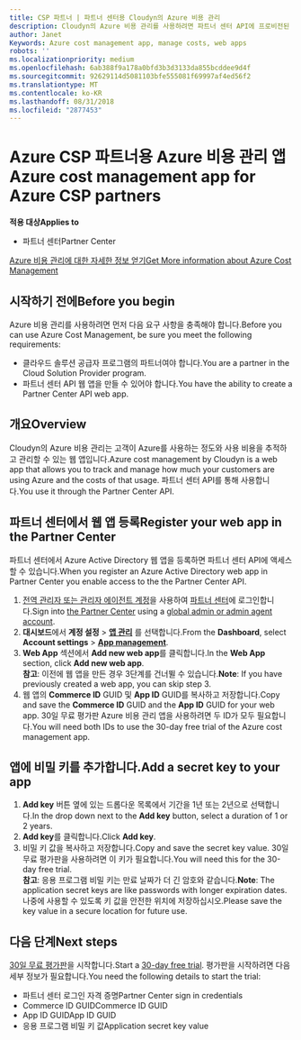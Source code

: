```yaml
---
title: CSP 파트너 | 파트너 센터용 Cloudyn의 Azure 비용 관리
description: Cloudyn의 Azure 비용 관리를 사용하려면 파트너 센터 API에 프로비전된 액세스가 필요합니다.
author: Janet
Keywords: Azure cost management app, manage costs, web apps
robots: ''
ms.localizationpriority: medium
ms.openlocfilehash: 6ab388f9a178a0bfd3b3d3133da855bcddee9d4f
ms.sourcegitcommit: 92629114d5081103bfe555081f69997af4ed56f2
ms.translationtype: MT
ms.contentlocale: ko-KR
ms.lasthandoff: 08/31/2018
ms.locfileid: "2877453"
---
```

# <a name="azure-cost-management-app-for-azure-csp-partners"></a><span data-ttu-id="b5a9c-103">Azure CSP 파트너용 Azure 비용 관리 앱</span><span class="sxs-lookup"><span data-stu-id="b5a9c-103">Azure cost management app for Azure CSP partners</span></span>  

**<span data-ttu-id="b5a9c-104">적용 대상</span><span class="sxs-lookup"><span data-stu-id="b5a9c-104">Applies to</span></span>**

-  <span data-ttu-id="b5a9c-105">파트너 센터</span><span class="sxs-lookup"><span data-stu-id="b5a9c-105">Partner Center</span></span>

[<span data-ttu-id="b5a9c-106">Azure 비용 관리에 대한 자세한 정보 얻기</span><span class="sxs-lookup"><span data-stu-id="b5a9c-106">Get More information about Azure Cost Management</span></span>](https://go.microsoft.com/fwlink/p/?linkid=857893)

## <a name="before-you-begin"></a><span data-ttu-id="b5a9c-107">시작하기 전에</span><span class="sxs-lookup"><span data-stu-id="b5a9c-107">Before you begin</span></span>
<span data-ttu-id="b5a9c-108">Azure 비용 관리를 사용하려면 먼저 다음 요구 사항을 충족해야 합니다.</span><span class="sxs-lookup"><span data-stu-id="b5a9c-108">Before you can use Azure Cost Management, be sure you meet the following requirements:</span></span>

- <span data-ttu-id="b5a9c-109">클라우드 솔루션 공급자 프로그램의 파트너여야 합니다.</span><span class="sxs-lookup"><span data-stu-id="b5a9c-109">You are a partner in the Cloud Solution Provider program.</span></span>
- <span data-ttu-id="b5a9c-110">파트너 센터 API 웹 앱을 만들 수 있어야 합니다.</span><span class="sxs-lookup"><span data-stu-id="b5a9c-110">You have the ability to create a Partner Center API web app.</span></span>

## <a name="overview"></a><span data-ttu-id="b5a9c-111">개요</span><span class="sxs-lookup"><span data-stu-id="b5a9c-111">Overview</span></span>

<span data-ttu-id="b5a9c-112">Cloudyn의 Azure 비용 관리는 고객이 Azure를 사용하는 정도와 사용 비용을 추적하고 관리할 수 있는 웹 앱입니다.</span><span class="sxs-lookup"><span data-stu-id="b5a9c-112">Azure cost management by Cloudyn is a web app that allows you to track and manage how much your customers are using Azure and the costs of that usage.</span></span> <span data-ttu-id="b5a9c-113">파트너 센터 API를 통해 사용합니다.</span><span class="sxs-lookup"><span data-stu-id="b5a9c-113">You use it through the Partner Center API.</span></span>

## <a name="register-your-web-app-in-the-partner-center"></a><span data-ttu-id="b5a9c-114">파트너 센터에서 웹 앱 등록</span><span class="sxs-lookup"><span data-stu-id="b5a9c-114">Register your web app in the Partner Center</span></span>
<span data-ttu-id="b5a9c-115">파트너 센터에서 Azure Active Directory 웹 앱을 등록하면 파트너 센터 API에 액세스할 수 있습니다.</span><span class="sxs-lookup"><span data-stu-id="b5a9c-115">When you register an Azure Active Directory web app in Partner Center you enable access to the the Partner Center API.</span></span> 
1.  <span data-ttu-id="b5a9c-116">[전역 관리자 또는 관리자 에이전트 계정](create-user-accounts-and-set-permissions.md)을 사용하여 [파트너 센터](https://partnercenter.microsoft.com/en-us/pcv/dashboard/overview)에 로그인합니다.</span><span class="sxs-lookup"><span data-stu-id="b5a9c-116">Sign into [the Partner Center](https://partnercenter.microsoft.com/en-us/pcv/dashboard/overview) using a [global admin or admin agent account](create-user-accounts-and-set-permissions.md).</span></span>
2.  <span data-ttu-id="b5a9c-117">**대시보드**에서 **계정 설정** &gt; **[앱 관리](https://partnercenter.microsoft.com/en-us/pcv/apiintegration/appmanagement)** 를 선택합니다.</span><span class="sxs-lookup"><span data-stu-id="b5a9c-117">From the **Dashboard**, select **Account settings** &gt; **[App management](https://partnercenter.microsoft.com/en-us/pcv/apiintegration/appmanagement)**.</span></span>
3.  <span data-ttu-id="b5a9c-118">**Web App** 섹션에서 **Add new web app**를 클릭합니다.</span><span class="sxs-lookup"><span data-stu-id="b5a9c-118">In the **Web App** section, click **Add new web app**.</span></span>
<br> <span data-ttu-id="b5a9c-119">**참고**: 이전에 웹 앱을 만든 경우 3단계를 건너뛸 수 있습니다.</span><span class="sxs-lookup"><span data-stu-id="b5a9c-119">**Note**: If you have previously created a web app, you can skip step 3.</span></span>
4.  <span data-ttu-id="b5a9c-120">웹 앱의 **Commerce ID** GUID 및 **App ID** GUID를 복사하고 저장합니다.</span><span class="sxs-lookup"><span data-stu-id="b5a9c-120">Copy and save the **Commerce ID** GUID and the **App ID** GUID for your web app.</span></span> <span data-ttu-id="b5a9c-121">30일 무료 평가판 Azure 비용 관리 앱을 사용하려면 두 ID가 모두 필요합니다.</span><span class="sxs-lookup"><span data-stu-id="b5a9c-121">You will need both IDs to use the 30-day free trial of the Azure cost management app.</span></span>

## <a name="add-a-secret-key-to-your-app"></a><span data-ttu-id="b5a9c-122">앱에 비밀 키를 추가합니다.</span><span class="sxs-lookup"><span data-stu-id="b5a9c-122">Add a secret key to your app</span></span>
1.  <span data-ttu-id="b5a9c-123">**Add key** 버튼 옆에 있는 드롭다운 목록에서 기간을 1년 또는 2년으로 선택합니다.</span><span class="sxs-lookup"><span data-stu-id="b5a9c-123">In the drop down next to the **Add key** button, select a duration of 1 or 2 years.</span></span>
2.  <span data-ttu-id="b5a9c-124">**Add key**를 클릭합니다.</span><span class="sxs-lookup"><span data-stu-id="b5a9c-124">Click **Add key**.</span></span> 
3.  <span data-ttu-id="b5a9c-125">비밀 키 값을 복사하고 저장합니다.</span><span class="sxs-lookup"><span data-stu-id="b5a9c-125">Copy and save the secret key value.</span></span> <span data-ttu-id="b5a9c-126">30일 무료 평가판을 사용하려면 이 키가 필요합니다.</span><span class="sxs-lookup"><span data-stu-id="b5a9c-126">You will need this for the 30-day free trial.</span></span>
<br><span data-ttu-id="b5a9c-127">**참고**: 응용 프로그램 비밀 키는 만료 날짜가 더 긴 암호와 같습니다.</span><span class="sxs-lookup"><span data-stu-id="b5a9c-127">**Note**: The application secret keys are like passwords with longer expiration dates.</span></span> <span data-ttu-id="b5a9c-128">나중에 사용할 수 있도록 키 값을 안전한 위치에 저장하십시오.</span><span class="sxs-lookup"><span data-stu-id="b5a9c-128">Please save the key value in a secure location for future use.</span></span>

## <a name="next-steps"></a><span data-ttu-id="b5a9c-129">다음 단계</span><span class="sxs-lookup"><span data-stu-id="b5a9c-129">Next steps</span></span>
<span data-ttu-id="b5a9c-130">[30일 무료 평가판](https://go.microsoft.com/fwlink/?linkid=857895)을 시작합니다.</span><span class="sxs-lookup"><span data-stu-id="b5a9c-130">Start a [30-day free trial](https://go.microsoft.com/fwlink/?linkid=857895).</span></span>
<span data-ttu-id="b5a9c-131">평가판을 시작하려면 다음 세부 정보가 필요합니다.</span><span class="sxs-lookup"><span data-stu-id="b5a9c-131">You need the following details to start the trial:</span></span>
- <span data-ttu-id="b5a9c-132">파트너 센터 로그인 자격 증명</span><span class="sxs-lookup"><span data-stu-id="b5a9c-132">Partner Center sign in credentials</span></span>
- <span data-ttu-id="b5a9c-133">Commerce ID GUID</span><span class="sxs-lookup"><span data-stu-id="b5a9c-133">Commerce ID GUID</span></span>
- <span data-ttu-id="b5a9c-134">App ID GUID</span><span class="sxs-lookup"><span data-stu-id="b5a9c-134">App ID GUID</span></span>
- <span data-ttu-id="b5a9c-135">응용 프로그램 비밀 키 값</span><span class="sxs-lookup"><span data-stu-id="b5a9c-135">Application secret key value</span></span>
